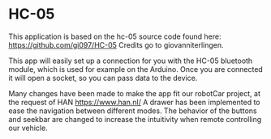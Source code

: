 HC-05
=====

This application is based on the hc-05 source code found here: https://github.com/gi097/HC-05
Credits go to giovanniterlingen.

This app will easily set up a connection for you with the HC-05 bluetooth module, which is used for example on the Arduino. Once you are connected it will open a socket, so you can pass data to the device.

Many changes have been made to make the app fit our robotCar project, at the request of HAN https://www.han.nl/
A drawer has been implemented to ease the navigation between different modes.
The behavior of the buttons and seekbar are changed to increase the intuitivity when remote controlling our vehicle.

